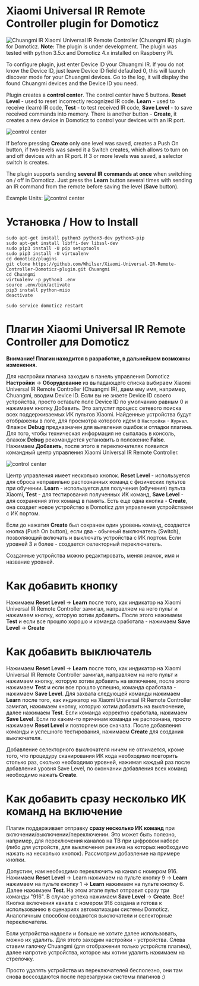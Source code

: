 # Xiaomi Universal IR Remote Controller plugin for Domoticz
![Chuangmi IR](https://github.com/Whilser/Xiaomi-Universal-IR-Remote-Controller-Domoticz-plugin/raw/master/images/ChuangmiIR.png)
Xiaomi Universal IR Remote Controller (Chuangmi IR) plugin for Domoticz. **Note:** The plugin is under development. The plugin was tested with python 3.5.x and Domoticz 4.x installed on Raspberry Pi.

To configure plugin, just enter Device ID your Chuangmi IR. If you do not know the Device ID, just leave Device ID field defaulted 0, this will launch discover mode for your Chuangmi devices. Go to the log, it will display the found Chuangmi devices and the Device ID you need.

Plugin creates a **control center**. The control center have 5 buttons. **Reset Level** - used to reset incorrectly recognized IR code. **Learn** - used to receive (learn) IR code, **Test** - to test received IR code, **Save Level** - to save received commands into memory. There is another button - **Create**, it creates a new device in Domoticz to control your devices with an IR port.

![control center](https://github.com/Whilser/Xiaomi-Universal-IR-Remote-Controller-Domoticz-plugin/raw/master/images/Command.png)

If before pressing **Create** only one level was saved, creates a Push On button, if two levels was saved it a Switch creates, which allows to turn on and off devices with an IR port. If 3 or more levels was saved, a selector switch is creates.

The plugin supports sending **several IR commands at once** when switching on / off in Domoticz. Just press the **Learn** button several times with sending an IR command from the remote before saving the level (**Save** button).

Example Units:
![control center](https://github.com/Whilser/Xiaomi-Universal-IR-Remote-Controller-Domoticz-plugin/raw/master/images/Units.png)

# Установка / How to Install

    sudo apt-get install python3 python3-dev python3-pip
    sudo apt-get install libffi-dev libssl-dev
    sudo pip3 install -U pip setuptools
    sudo pip3 install -U virtualenv
    cd domoticz/plugins
    git clone https://github.com/Whilser/Xiaomi-Universal-IR-Remote-Controller-Domoticz-plugin.git Chuangmi
    cd Chuangmi
    virtualenv -p python3 .env
    source .env/bin/activate
    pip3 install python-miio
    deactivate

    sudo service domoticz restart

# Плагин Xiaomi Universal IR Remote Controller для Domoticz

**Внимание! Плагин находится в разработке, в дальнейшем возможны изменения.**

Для настройки плагина заходим в панель управления Domoticz **Настройки** -> **Оборудование** из выпадающего списка выбираем Xiaomi Universal IR Remote Controller (Chuangmi IR), даем ему имя, например, Chuangmi, вводим Device ID. Если вы не знаете Device ID своего устройства, просто оставьте поле Device ID по умолчанию равным 0 и нажимаем кнопку Добавить. Это запустит процесс сетевого поиска всех поддерживаемых ИК пультов Xiaomi. Найденные устройства будут отображены в логе, для просмотра которого идем в `Настройки` - `Журнал`. Флажок **Debug** предназначен для выявления ошибок и отладки плагина. Для того, чтобы техническая информация не сыпалась в консоль, флажок **Debug** рекомандуется установить в положение **False**. Нажимаем **Добавить**, после этого в переключателях появится командный центр управления Xiaomi Universal IR Remote Controller.

![control center](https://github.com/Whilser/Xiaomi-Universal-IR-Remote-Controller-Domoticz-plugin/raw/master/images/Command.png)

Центр управления имеет несколько кнопок. **Reset Level** - используется для сброса неправильно распознанных команд с физических пультов при обучении. **Learn** - используется для получения (обучения) пульта Xiaomi, **Test** - для тестирования полученных ИК команд, **Save Level** - для сохранения этих команд в память. Есть еще одна кнопка - **Create**, она создает новое устройство в Domoticz для управления устройствами с ИК портом.


Если до нажатия **Create** был сохранен один уровень команд, создается кнопка (Push On button), если два - обычный выключатель (Switch), позволяющий включать и выключать устройства с ИК портом. Если уровней 3 и более - создается селекторный переключатель.

Созданные устройства можно редактировать, меняя значок, имя и название уровней.

# Как добавить кнопку
Нажимаем **Reset Level**  -> **Learn** после того, как индикатор на  Xiaomi Universal IR Remote Controller замигал, направляем на него пульт и нажимаем кнопку, которую хотим добавить. После этого нажимаем **Test** и если все прошло хорошо и команда сработала - нажимаем **Save Level** -> **Create**

# Как добавить выключатель
Нажимаем **Reset Level**  -> **Learn** после того, как индикатор на  Xiaomi Universal IR Remote Controller замигал, направляем на него пульт и нажимаем кнопку, которую хотим добавить на включение, после этого нажимаем **Test** и если все прошло успешно, команда сработала - нажимаем **Save Level**. Для захвата следующей команды нажимаем **Learn** после того, как индикатор на  Xiaomi Universal IR Remote Controller замигал, нажимаем кнопку, которую хотим добавить на выключение, далее нажимаем **Test**. Если команда корректно сработала, нажимаем **Save Level**. Если по каким-то причинам команда не распознана, просто нажимаем **Reset Level** и повторяем все сначала. После добавления команды и успешного тестирования, нажимаем **Create** для создания выключателя.

Добавление селекторного выключателя ничем не отличается, кроме того, что процедуру сканирования ИК кода необходимо повторить столько раз, сколько необходимо уровней, нажимая каждый раз после добавления уровня Save Level, по окончании добавления всех команд необходимо нажать **Create**.

# Как добавить сразу несколько ИК команд на включение
Плагин поддерживает отправку **сразу несколько ИК команд** при включении/выключении/переключении. Это может быть полезно, например, для переключения каналов на ТВ при цифровом наборе (либо для устройств, для выключения режима на которых необходимо нажать на несколько кнопок). Рассмотрим добавление на примере кнопки.

Допустим, нам необходимо переключить на канал с номером 916. Нажимаем **Reset Level** -> Learn нажимаем на пульте кнопку  9   -> **Learn** нажимаем на пульте кнопку 1 -> **Learn** нажимаем на пульте кнопку 6. Далее нажимаем **Test**. На этом этапе пульт отправит сразу три команды "916". В случае успеха нажимаем **Save Level** -> **Create**. Все! Кнопка включения канала с номером 916 создана и готова к использованию в сценариях автоматизации системы Domoticz. Аналогичным способом создаются выключатели и селекторные переключатели.

Если устройства надоели и больше не хотите далее использовать, можно их удалить. Для этого заходим настройки - устройства. Слева ставим галочку Chuangmi (для отображения только устройств плагина), далее напротив устройства, которое мы хотим удалить нажимаем на стрелочку.

Просто удалять устройства из переключателей бесполезно, они там снова воссоздаются после перезагрузки системы плагинов :)
